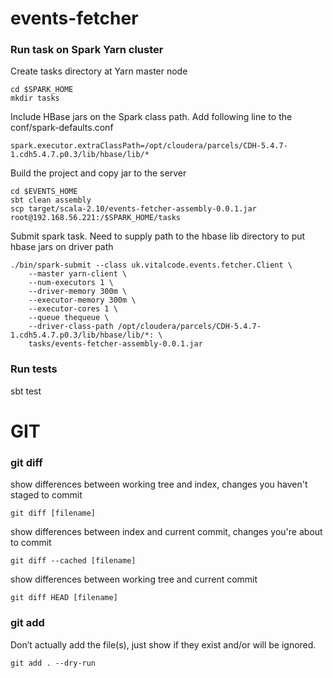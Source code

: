 # events-fetcher

### Run task on Spark Yarn cluster

Create tasks directory at Yarn master node
```
cd $SPARK_HOME
mkdir tasks
```

Include HBase jars on the Spark class path. Add following line to the conf/spark-defaults.conf
```
spark.executor.extraClassPath=/opt/cloudera/parcels/CDH-5.4.7-1.cdh5.4.7.p0.3/lib/hbase/lib/*
```

Build the project and copy jar to the server
```
cd $EVENTS_HOME
sbt clean assembly
scp target/scala-2.10/events-fetcher-assembly-0.0.1.jar root@192.168.56.221:/$SPARK_HOME/tasks
```

Submit spark task. 
Need to supply path to the hbase lib directory to put hbase jars on driver path
```
./bin/spark-submit --class uk.vitalcode.events.fetcher.Client \
    --master yarn-client \
    --num-executors 1 \
    --driver-memory 300m \
    --executor-memory 300m \
    --executor-cores 1 \
    --queue thequeue \
    --driver-class-path /opt/cloudera/parcels/CDH-5.4.7-1.cdh5.4.7.p0.3/lib/hbase/lib/*: \
    tasks/events-fetcher-assembly-0.0.1.jar
```
    
    
### Run tests
sbt test


# GIT
### git diff
show differences between working tree and index, changes you haven't staged to commit
```
git diff [filename]
```

show differences between index and current commit, changes you're about to commit
```
git diff --cached [filename]
```

show differences between working tree and current commit
```
git diff HEAD [filename]
```

### git add
Don’t actually add the file(s), just show if they exist and/or will be ignored.
```
git add . --dry-run
```